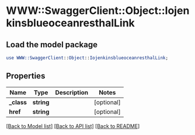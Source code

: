 # WWW::SwaggerClient::Object::IojenkinsblueoceanresthalLink

## Load the model package
```perl
use WWW::SwaggerClient::Object::IojenkinsblueoceanresthalLink;
```

## Properties
Name | Type | Description | Notes
------------ | ------------- | ------------- | -------------
**_class** | **string** |  | [optional] 
**href** | **string** |  | [optional] 

[[Back to Model list]](../README.md#documentation-for-models) [[Back to API list]](../README.md#documentation-for-api-endpoints) [[Back to README]](../README.md)


